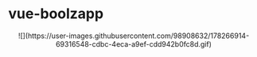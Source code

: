 # vue-boolzapp
<div align="center">
![](https://user-images.githubusercontent.com/98908632/178266914-69316548-cdbc-4eca-a9ef-cdd942b0fc8d.gif)
</div>
